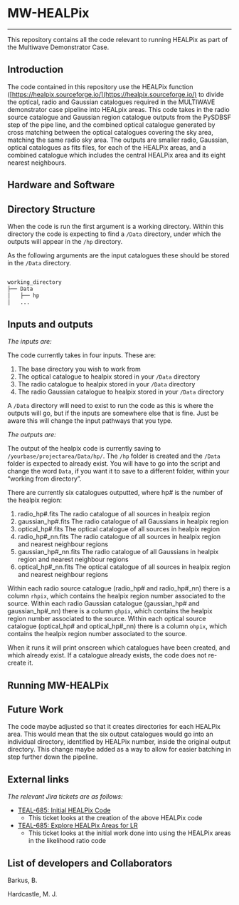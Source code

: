 # MW-HEALPix
---
This repository contains all the code relevant to running HEALPix as part of the Multiwave Demonstrator Case.


## Introduction

The code contained in this repository use the HEALPix function ([https://healpix.sourceforge.io/](https://healpix.sourceforge.io/) to divide the optical, radio and Gaussian catalogues required in the MULTIWAVE demonstrator case pipeline into HEALpix areas. This code takes in the radio source catalogue and Gaussian region catalogue outputs from the PySDBSF step of the pipe line, and the combined optical catalogue generated by cross matching between the optical catalogues covering the sky area, matching the same radio sky area. The outputs are smaller radio, Gaussian, optical catalogues as fits files, for each of the HEALPix areas, and a combined catalogue which includes the central HEALPix area and its eight nearest neighbours.


## Hardware and Software




## Directory Structure

When the code is run the first argument is a working directory. Within this directory the code is expecting to find a `/Data` directory, under which the outputs will appear in the `/hp` directory. 

As the following arguments are the input catalogues these should be stored in the `/Data` directory.

```bash

working_directory
├── Data
│   ├── hp
│   ... 

```



## Inputs and outputs

*The inputs are:*

The code currently takes in four inputs. These are:

1.	The base directory you wish to work from
2.	The optical catalogue to healpix stored in your `/Data` directory
3.	The radio catalogue to healpix stored in your `/Data` directory
4.	The radio Gaussian catalogue to healpix stored in your `/Data` directory

A `/Data` directory will need to exist to run the code as this is where the outputs will go, but if the inputs are somewhere else that is fine. Just be aware this will change the input pathways that you type.

*The outputs are:*

The output of the healpix code is currently saving to `/yourbase/projectarea/Data/hp/`. The `/hp` folder is created and the `/Data` folder is expected to already exist. You will have to go into the script and change the word `Data`, if you want it to save to a different folder, within your “working from directory”.

There are currently six catalogues outputted, where hp# is the number of the healpix region:

1.	radio_hp#.fits		The radio catalogue of all sources in healpix region
2.	gaussian_hp#.fits	The radio catalogue of all Gaussians in healpix region
3.	optical_hp#.fits	The optical catalogue of all sources in healpix region
4.	radio_hp#_nn.fits	The radio catalogue of all sources in healpix region and nearest neighbour regions
5.	gaussian_hp#_nn.fits	The radio catalogue of all Gaussians in healpix region and nearest neighbour regions
6.	optical_hp#_nn.fits	The optical catalogue of all sources in healpix region and nearest neighbour regions


Within each radio source catalogue (radio_hp# and radio_hp#_nn) there is a column `rhpix`, which contains the healpix region number associated to the source.
Within each radio Gaussian catalogue (gaussian_hp# and gaussian_hp#_nn) there is a column `ghpix`, which contains the healpix region number associated to the source.
Within each optical source catalogue (optical_hp# and optical_hp#_nn) there is a column `ohpix`, which contains the healpix region number associated to the source.

When it runs it will print onscreen which catalogues have been created, and which already exist. If a catalogue already exists, the code does not re-create it.



## Running MW-HEALPix




## Future Work


The code maybe adjusted so that it creates directories for each HEALPix area. This would mean that the six output catalogues would go into an individual directory, identified by HEALPix number, inside the original output directory. This change maybe added as a way to allow for easier batching in step further down the pipeline.


## External links

*The relevant Jira tickets are as follows:*

* [TEAL-685: Initial HEALPix Code](https://jira.skatelescope.org/browse/TEAL-745)
    * This ticket looks at the creation of the above HEALPix code
* [TEAL-685: Explore HEALPix Areas for LR](https://jira.skatelescope.org/browse/TEAL-685)
    * This ticket looks at the initial work done into using the HEALPix areas in the likelihood ratio code


## List of developers and Collaborators


Barkus, B.

Hardcastle, M. J.
